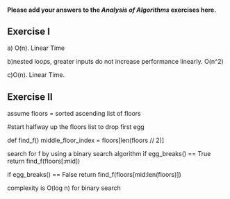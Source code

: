 #### Please add your answers to the ***Analysis of  Algorithms*** exercises here.

## Exercise I

a) O(n). Linear Time


b)nested loops, greater inputs do not increase performance linearly. O(n^2)


c)O(n). Linear Time. 

## Exercise II
assume floors = sorted ascending list of floors

#start halfway up the floors list to drop first egg

def find_f()
middle_floor_index = floors[len(floors // 2)]

search for f by using a binary search algorithm
if egg_breaks() == True
    return find_f(floors[:mid])

if egg_breaks() == False
    return find_f(floors[mid:len(floors)])
    
complexity is O(log n) for binary search
    
    


